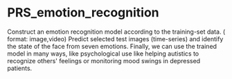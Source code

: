 # PRS_emotion_recognition
Construct an emotion recognition model according to the training-set data. ( format: image,video) Predict selected test images (time-series) and identify the state of the face from seven emotions. Finally, we can use the trained model in many ways, like psychological use like helping autistics to recognize others' feelings or monitoring mood swings in depressed patients. 
